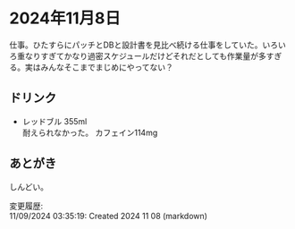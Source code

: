 # 2024年11月8日

仕事。ひたすらにパッチとDBと設計書を見比べ続ける仕事をしていた。いろいろ重なりすぎてかなり過密スケジュールだけどそれだとしても作業量が多すぎる。実はみんなそこまでまじめにやってない？

## ドリンク

- レッドブル 355ml  
耐えられなかった。
カフェイン114mg

## あとがき

しんどい。

変更履歴:  
11/09/2024 03:35:19: Created 2024 11 08 (markdown)  

